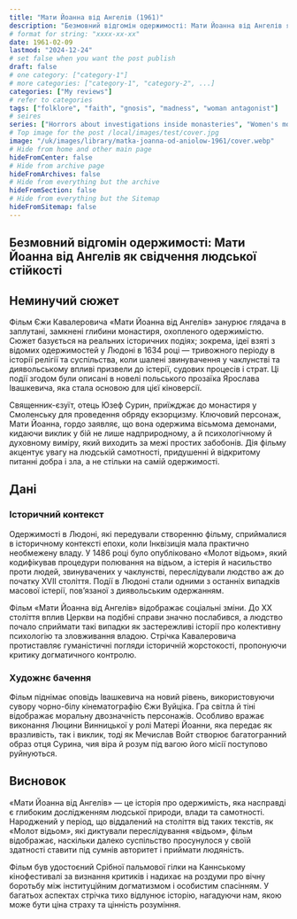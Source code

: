 ```yaml
---
title: "Мати Йоанна від Ангелів (1961)"
description: "Безмовний відгомін одержимості: Мати Йоанна від Ангелів як свідчення людської стійкості"
# format for string: "xxxx-xx-xx"
date: 1961-02-09
lastmod: "2024-12-24"
# set false when you want the post publish
draft: false
# one category: ["category-1"]
# more categories: ["category-1", "category-2", ...]
categories: ["My reviews"]
# refer to categories
tags: ["folklore", "faith", "gnosis", "madness", "woman antagonist"]
# seires
series: ["Horrors about investigations inside monasteries", "Women's monasteries infiltrated by Evil"]
# Top image for the post /local/images/test/cover.jpg
image: "/uk/images/library/matka-joanna-od-aniolow-1961/cover.webp"
# Hide from home and other main page
hideFromCenter: false
# Hide from archive page
hideFromArchives: false
# Hide from everything but the archive
hideFromSection: false
# Hide from everything but the Sitemap
hideFromSitemap: false
---
```

## Безмовний відгомін одержимості: Мати Йоанна від Ангелів як свідчення людської стійкості

## Неминучий сюжет

Фільм Єжи Кавалеровича «Мати Йоанна від Ангелів» занурює глядача в заплутані, замкнені глибини монастиря, охопленого одержимістю. Сюжет базується на реальних історичних подіях; зокрема, ідеї взяті з відомих одержимостей у Людоні в 1634 році — тривожного періоду в історії релігії та суспільства, коли шалені звинувачення у чаклунстві та диявольському впливі призвели до істерії, судових процесів і страт. Ці події згодом були описані в новелі польського прозаїка Ярослава Івашкевича, яка стала основою для цієї кіноверсії.

Священник-єзуїт, отець Юзеф Сурин, приїжджає до монастиря у Смоленську для проведення обряду екзорцизму. Ключовий персонаж, Мати Йоанна, гордо заявляє, що вона одержима вісьмома демонами, кидаючи виклик у бій не лише надприродному, а й психологічному й духовному виміру, який виходить за межі простих забобонів. Дія фільму акцентує увагу на людській самотності, придушенні й відкритому питанні добра і зла, а не стільки на самій одержимості.

## Дані

### Історичний контекст

Одержимості в Людоні, які передували створенню фільму, сприймалися в історичному контексті епохи, коли Інквізиція мала практично необмежену владу. У 1486 році було опубліковано «Молот відьом», який кодифікував процедури полювання на відьом, а істерія й насильство проти людей, звинувачених у чаклунстві, переслідували людство аж до початку XVII століття. Події в Людоні стали одними з останніх випадків масової істерії, пов’язаної з диявольським одержанням.

Фільм «Мати Йоанна від Ангелів» відображає соціальні зміни. До XX століття вплив Церкви на подібні справи значно послабився, а людство почало сприймати такі випадки як застережливі історії про колективну психологію та зловживання владою. Стрічка Кавалеровича протиставляє гуманістичні погляди історичній жорстокості, пропонуючи критику догматичного контролю.

### Художнє бачення

Фільм піднімає оповідь Івашкевича на новий рівень, використовуючи сувору чорно-білу кінематографію Єжи Вуйціка. Гра світла й тіні відображає моральну двозначність персонажів. Особливо вражає виконання Люцини Винницької у ролі Матері Йоанни, яка передає як вразливість, так і виклик, тоді як Мечислав Войт створює багатогранний образ отця Сурина, чия віра й розум під вагою його місії поступово руйнуються.

## Висновок

«Мати Йоанна від Ангелів» — це історія про одержимість, яка насправді є глибоким дослідженням людської природи, влади та самотності. Народжений у період, що віддалений на століття від таких текстів, як «Молот відьом», які диктували переслідування «відьом», фільм відображає, наскільки далеко суспільство просунулося у своїй здатності ставити під сумнів авторитет і приймати людяність.

Фільм був удостоєний Срібної пальмової гілки на Каннському кінофестивалі за визнання критиків і надихає на роздуми про вічну боротьбу між інституційним догматизмом і особистим спасінням. У багатьох аспектах стрічка тихо відлунює історію, нагадуючи нам, якою може бути ціна страху та цінність розуміння.